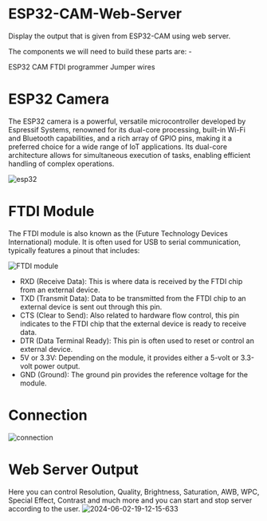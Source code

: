 # ESP32-CAM-Web-Server
Display the output that is given from ESP32-CAM using web server.

The components we will need to build these parts are: -

ESP32 CAM
FTDI programmer
Jumper wires

#  ESP32 Camera
The ESP32 camera is a powerful, versatile microcontroller developed by Espressif Systems, renowned for its dual-core processing, built-in Wi-Fi and Bluetooth capabilities, and a rich array of GPIO pins, making it a preferred choice for a wide range of IoT applications. Its dual-core architecture allows for simultaneous execution of tasks, enabling efficient handling of complex operations.

![esp32](https://github.com/Krupal-create/ESP32-CAM-Web-Server/assets/85097081/f05b4171-ede0-4dca-b67a-041d0d001e5e)

# FTDI Module
The FTDI module is also known as the (Future Technology Devices International) module.
It is often used for USB to serial communication, typically features a pinout that includes:

![FTDI module](https://github.com/Krupal-create/ESP32-CAM-Web-Server/assets/85097081/e60768b6-7665-4b82-99bb-33eb2fccf1a6)

- RXD (Receive Data): This is where data is received by the FTDI chip from an external device.
- TXD (Transmit Data): Data to be transmitted from the FTDI chip to an external device is sent out through this pin.
- CTS (Clear to Send): Also related to hardware flow control, this pin indicates to the FTDI chip that the external device is ready to receive data.
- DTR (Data Terminal Ready): This pin is often used to reset or control an external device.
- 5V or 3.3V: Depending on the module, it provides either a 5-volt or 3.3-volt power output.
- GND (Ground): The ground pin provides the reference voltage for the module.
# Connection
![connection](https://github.com/Krupal-create/ESP32-CAM-Web-Server/assets/85097081/8c2402de-5337-44b0-8bea-ffd1d08ef239)
# Web Server Output
Here you can control Resolution, Quality, Brightness, Saturation, AWB, WPC, Special Effect, Contrast and much more and you can start and stop server according to the user.
![2024-06-02-19-12-15-633](https://github.com/Krupal-create/ESP32-CAM-Web-Server/assets/85097081/bbd1443e-4abc-499d-a465-42e66071eac1)




